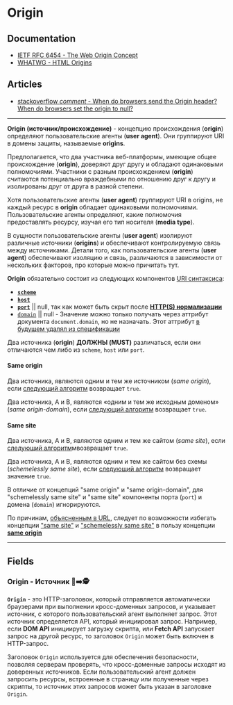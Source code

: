 # Origin

## Documentation
- [IETF RFC 6454 - The Web Origin Concept](https://datatracker.ietf.org/doc/html/rfc6454)
- [WHATWG - HTML Origins](https://html.spec.whatwg.org/multipage/browsers.html#origin)

## Articles
- [stackoverflow *comment* - When do browsers send the Origin header? When do browsers set the origin to null?](https://stackoverflow.com/a/42242802)

___

**Origin (источник/происхождение)** - концепцию происхождения (**origin**) определяют пользовательские агенты (**user agent**). Они группируют URI в домены защиты, называемые **origins**.

Предполагается, что два участника веб-платформы, имеющие общее происхождение  (**origin**), доверяют друг другу и обладают одинаковыми полномочиями. Участники с разным происхождением (**origin**) считаются потенциально враждебными по отношению друг к другу и изолированы друг от друга в разной степени.

Хотя пользовательские агенты (**user agent**) группируют URI в origins, не каждый ресурс в **origin** обладает одинаковыми полномочиями. Пользовательские агенты определяют, какие полномочия предоставлять ресурсу, изучая его тип носителя (**media type**).

В сущности пользовательские агенты (**user agent**) изолируют различные источники (**origins**) и обеспечивают контролируемую связь между источниками. Детали того, как пользовательские агенты (**user agent**) обеспечивают изоляцию и связь, различаются в зависимости от нескольких факторов, про которые можно причитать тут.

**Origin** обязательно состоит из следующих компонентов [URI синтаксиса](https://www.rfc-editor.org/rfc/rfc3986#section-3):
- [**`scheme`**](https://www.rfc-editor.org/rfc/rfc3986#section-3.1)
- [**`host`**](https://www.rfc-editor.org/rfc/rfc3986#section-3.2.2)
- [**`port`**](https://www.rfc-editor.org/rfc/rfc3986#section-3.2.3) || null, так как может быть скрыт после **[HTTP(S) нормализации](https://www.rfc-editor.org/rfc/rfc9110#section-4.2.3)**
- [`domain`](https://html.spec.whatwg.org/multipage/browsers.html#concept-origin-domain) || null - Значение можно только получать через аттрибут документа `document.domain`, но не назначать. Этот аттрибут [в будущем удалял из спецификации](https://html.spec.whatwg.org/multipage/browsers.html#dom-document-domain)

Два источника (**origin**) **ДОЛЖНЫ (MUST)** различаться, если они отличаются чем либо из `scheme`, `host` или `port`.

<!-- TODO: Разобраться и написать про opaque origin. https://stackoverflow.com/a/42242802 -->

#### Same origin

Два источника, являются одним и тем же источником (*same origin*), если [следующий алгоритм](https://html.spec.whatwg.org/multipage/browsers.html#same-origin) возвращает `true`.

Два источника, A и B, являются «одним и тем же исходным доменом» (*same origin-domain*), если [следующий алгоритм](https://html.spec.whatwg.org/multipage/browsers.html#same-origin-domain) возвращает `true`.

#### Same site

Два источника, A и B, являются одним и тем же сайтом (*same site*), если [следующий алгоритм](https://html.spec.whatwg.org/multipage/browsers.html#same-site)мвозвращает `true`.

Два источника, A и B, являются одним и тем же сайтом без схемы (*schemelessly same site*), если [следующий алгоритм](https://html.spec.whatwg.org/multipage/browsers.html#schemelessly-same-site) возвращает значение `true`.

В отличие от концепций "same origin" и "same origin-domain", для "schemelessly same site" и "same site" компоненты порта (`port`) и домена (`domain`) игнорируются.

По причинам, [объясненным в URL](https://url.spec.whatwg.org/#warning-avoid-psl), следует по возможности избегать концепции ["same site"](https://html.spec.whatwg.org/multipage/browsers.html#same-site) и ["schemelessly same site"](https://html.spec.whatwg.org/multipage/browsers.html#schemelessly-same-site) в пользу концепции [**same origin**](https://html.spec.whatwg.org/multipage/browsers.html#same-origin)

___

## Fields

### Origin - Источник 🎩➡️🕵️

**`Origin`** - это HTTP-заголовок, который отправляется автоматически браузерами при выполнении кросс-доменных запросов, и указывает источник, с которого пользовательский агент выполняет запрос. Этот источник определяется API, который инициировал запрос. Например, если **DOM API** инициирует загрузку скрипта, или **Fetch API** запускает запрос на другой ресурс, то заголовок `Origin` может быть включен в HTTP-запрос.

Заголовок `Origin` используется для обеспечения безопасности, позволяя серверам проверять, что кросс-доменные запросы исходят из доверенных источников. Если пользовательский агент должен запросить ресурсы, встроенные в страницу или полученные через скрипты, то источник этих запросов может быть указан в заголовке `Origin`.
